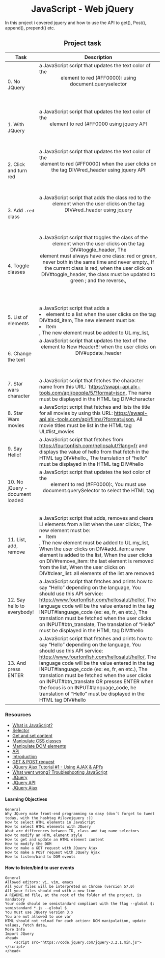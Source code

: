 <center><h1>JavaScript - Web jQuery</h1></center>

In this project i covered jquery and how to use the API to get(), Post(), append(), prepend() etc.

<center><h2>Project task</h2></center>

| Task | Description |
| ---- | ----------- |
| 0. No JQuery | a JavaScript script that updates the text color of the <header> element to red (#FF0000): using document.queryselector |
| 1. With JQuery | a JavaScript script that updates the text color of the <header> element to red (#FF0000 using jquery API |
| 2. Click and turn red | a JavaScript script that updates the text color of the <header> element to red (#FF0000) when the user clicks on the tag DIV#red_header using jquery API |
| 3. Add `.red` class | a JavaScript script that adds the class red to the <header> element when the user clicks on the tag DIV#red_header using jquery |
| 4. Toggle classes |  a JavaScript script that toggles the class of the <header> element when the user clicks on the tag DIV#toggle_header, The <header> element must always have one class: red or green, never both in the same time and never empty., If the current class is red, when the user click on DIV#toggle_header, the class must be updated to green ; and the reverse., |
| 5. List of elements | a JavaScript script that adds a <li> element to a list when the user clicks on the tag DIV#add_item, The new element must be: <li>Item</li>, The new element must be added to UL.my_list, |
| 6. Change the text | a JavaScript script that updates the text of the <header> element to New Header!!! when the user clicks on DIV#update_header |
| 7. Star wars character | a JavaScript script that fetches the character name from this URL: `https://swapi-api.alx-tools.com/api/people/5/?format=json, The name must be displayed in the HTML tag DIV#character |
| 8. Star Wars movies | a JavaScript script that fetches and lists the title for all movies by using this URL: https://swapi-api.alx-tools.com/api/films/?format=json, All movie titles must be list in the HTML tag UL#list_movies |
| 9. Say Hello! | a JavaScript script that fetches from https://fourtonfish.com/hellosalut/?lang=fr and displays the value of hello from that fetch in the HTML tag DIV#hello., The translation of “hello” must be displayed in the HTML tag DIV#hello |
| 10. No jQuery - document loaded | a JavaScript script that updates the text color of the <header> element to red (#FF0000):, You must use document.querySelector to select the HTML tag |
| 11. List, add, remove | a JavaScript script that adds, removes and clears LI elements from a list when the user clicks:, The new element must be: <li>Item</li>, The new element must be added to UL.my_list, When the user clicks on DIV#add_item: a new element is added to the list, When the user clicks on DIV#remove_item: the last element is removed from the list, When the user clicks on DIV#clear_list: all elements of the list are removed |
| 12. Say hello to everybody! | a JavaScript script that fetches and prints how to say “Hello” depending on the language, You should use this API service: https://www.fourtonfish.com/hellosalut/hello/, The language code will be the value entered in the tag INPUT#language_code (ex: es, fr, en etc.), The translation must be fetched when the user clicks on INPUT#btn_translate, The translation of “Hello” must be displayed in the HTML tag DIV#hello |
| 13. And press ENTER | a JavaScript script that fetches and prints how to say “Hello” depending on the language, You should use this API service: https://www.fourtonfish.com/hellosalut/hello/, The language code will be the value entered in the tag INPUT#language_code (ex: es, fr, en etc.), The translation must be fetched when the user clicks on INPUT#btn_translate OR presses ENTER when the focus is on INPUT#language_code, he translation of “Hello” must be displayed in the HTML tag DIV#hello |

### **Resources**

- [What is JavaScript?](https://intranet.alxswe.com/rltoken/NJ5XM_fzjlBKERHTkdF-uA)
- [Selector](https://intranet.alxswe.com/rltoken/wsnVUxEcAzzlCx6ES1qc7g)
- [Get and set content](https://intranet.alxswe.com/rltoken/rwtc96sn2_LHToBAd0MIhQ)
- [Manipulate CSS classes](https://intranet.alxswe.com/rltoken/IcM5kKVzssU0ibdUo-2gKQ)
- [Manipulate DOM elements](https://intranet.alxswe.com/rltoken/ve8UKsZLVw2t27PtWscZfQ)
- [API](https://intranet.alxswe.com/rltoken/vKc7XmiHG7HIh3N0Kl_VQw)
- [Introduction](https://intranet.alxswe.com/rltoken/QiUwuS_9TXE49D5IVL-ocg)
- [GET & POST request](https://intranet.alxswe.com/rltoken/Mbe7uoy0iMAfTVs2Tn4Pzg)
- [JQuery Ajax Tutorial #1 - Using AJAX & API’s](https://intranet.alxswe.com/rltoken/gMwyXisSLu-kZicmGA0-LQ)
- [What went wrong? Troubleshooting JavaScript](https://intranet.alxswe.com/rltoken/4eYyJr72PO-cohImk93M3w)
- [JQuery](https://intranet.alxswe.com/rltoken/HnjBq6jf84S9S-C15Qi0vw)
- [JQuery API](https://intranet.alxswe.com/rltoken/jvibhq-8VEdQHNUWKTCI7w)
- [JQuery Ajax](https://intranet.alxswe.com/rltoken/rBZyrXxuRuISDfPBzO9Y7Q)

#### **Learning Objectives**


```
General
Why JQuery make front-end programming so easy (don’t forget to tweet today, with the hashtag #ilovejquery :))
How to select HTML elements in JavaScript
How to select HTML elements with JQuery
What are differences between ID, class and tag name selectors
How to modify an HTML element style
How to get and update an HTML element content
How to modify the DOM
How to make a GET request with JQuery Ajax
How to make a POST request with JQuery Ajax
How to listen/bind to DOM events

```
#### **How to listen/bind to user events**

```
General
Allowed editors: vi, vim, emacs
All your files will be interpreted on Chrome (version 57.0)
All your files should end with a new line
A README.md file, at the root of the folder of the project, is mandatory
Your code should be semistandard compliant with the flag --global $: semistandard *.js --global $
You must use JQuery version 3.x
You are not allowed to use var
HTML should not reload for each action: DOM manipulation, update values, fetch data…
More Info
Import JQuery
<head>
    <script src="https://code.jquery.com/jquery-3.2.1.min.js"></script>
</head>
```
